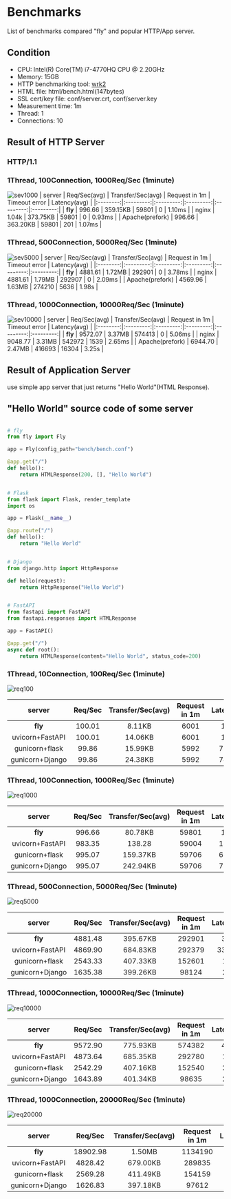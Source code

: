 
# Benchmarks

List of benchmarks compared "fly" and popular HTTP/App server.

## Condition

* CPU: Intel(R) Core(TM) i7-4770HQ CPU @ 2.20GHz
* Memory: 15GB
* HTTP benchmarking tool: [wrk2](https://github.com/giltene/wrk2)
* HTML file: html/bench.html(147bytes)
* SSL cert/key file: conf/server.crt, conf/server.key
* Measurement time: 1m
* Thread: 1
* Connections: 10

## Result of HTTP Server

### HTTP/1.1

### 1Thread, 100Connection, 1000Req/Sec (1minute)

![sev1000](https://raw.githubusercontent.com/tatsuya4649/fly/develop/bench/asset/serv1000.png)
| server | Req/Sec(avg) | Transfer/Sec(avg) | Request in 1m | Timeout error | Latency(avg) |
|:--------:|:---------:|:---------:|:---------:|:---------:|:---------:|
| **fly** | 996.66 | 359.15KB | 59801 | 0 | 1.10ms |
| nginx | 1.04k | 373.75KB | 59801 | 0 | 0.93ms |
| Apache(prefork) | 996.66 | 363.20KB | 59801 | 201 | 1.07ms |

### 1Thread, 500Connection, 5000Req/Sec (1minute)
![sev5000](https://raw.githubusercontent.com/tatsuya4649/fly/develop/bench/asset/serv5000.png)
| server | Req/Sec(avg) | Transfer/Sec(avg) | Request in 1m | Timeout error | Latency(avg) |
|:--------:|:---------:|:---------:|:---------:|:---------:|:---------:|
| **fly** | 4881.61 | 1.72MB | 292901 | 0 | 3.78ms |
| nginx | 4881.61 | 1.79MB | 292907 | 0 | 2.09ms |
| Apache(prefork) | 4569.96 | 1.63MB | 274210 | 5636 | 1.98s |

### 1Thread, 1000Connection, 10000Req/Sec (1minute)

![sev10000](https://raw.githubusercontent.com/tatsuya4649/fly/develop/bench/asset/serv10000.png)
| server | Req/Sec(avg) | Transfer/Sec(avg) | Request in 1m | Timeout error | Latency(avg) |
|:--------:|:---------:|:---------:|:---------:|:---------:|:---------:|
| **fly** | 9572.07 | 3.37MB | 574413 | 0 | 5.06ms |
| nginx | 9048.77 | 3.31MB | 542972 | 1539 | 2.65ms |
| Apache(prefork) | 6944.70 | 2.47MB | 416693 | 16304 | 3.25s |

## Result of Application Server

use simple app server that just returns "Hello World"(HTML Response).

## "Hello World" source code of some server

```python

# fly
from fly import Fly

app = Fly(config_path="bench/bench.conf")

@app.get("/")
def hello():
    return HTMLResponse(200, [], "Hello World")

```

```python

# Flask
from flask import Flask, render_template
import os

app = Flask(__name__)

@app.route("/")
def hello():
    return "Hello World"
```

```python

# Django
from django.http import HttpResponse

def hello(request):
    return HttpResponse("Hello World")
```

```python

# FastAPI
from fastapi import FastAPI
from fastapi.responses import HTMLResponse

app = FastAPI()

@app.get("/")
async def root():
    return HTMLResponse(content="Hello World", status_code=200)

```

### 1Thread, 10Connection, 100Req/Sec (1minute)

![req100](https://raw.githubusercontent.com/tatsuya4649/fly/develop/bench/asset/req100.png)

| server | Req/Sec | Transfer/Sec(avg) | Request in 1m | Latency(avg) |
|:--------:|:---------:|:---------:|:---------:|:---------:|
| **fly** | 100.01 | 8.11KB | 6001 | 1.05ms |
| uvicorn+FastAPI | 100.01 | 14.06KB | 6001 | 1.95ms |
| gunicorn+flask | 99.86 | 15.99KB | 5992 | 71.62ms |
| gunicorn+Django | 99.86 | 24.38KB | 5992 | 74.07ms |

### 1Thread, 100Connection, 1000Req/Sec (1minute)

![req1000](https://raw.githubusercontent.com/tatsuya4649/fly/develop/bench/asset/req1000.png)

| server | Req/Sec | Transfer/Sec(avg) | Request in 1m | Latency(avg) |
|:--------:|:---------:|:---------:|:---------:|:---------:|
| **fly** | 996.66 | 80.78KB | 59801 | 1.18ms |
| uvicorn+FastAPI | 983.35 | 138.28| 59004 | 18.11ms |
| gunicorn+flask | 995.07 | 159.37KB | 59706 | 69.60ms |
| gunicorn+Django | 995.07 | 242.94KB | 59706 | 79.88ms |

### 1Thread, 500Connection, 5000Req/Sec (1minute)

![req5000](https://raw.githubusercontent.com/tatsuya4649/fly/develop/bench/asset/req5000.png)

| server | Req/Sec | Transfer/Sec(avg) | Request in 1m | Latency(avg) |
|:--------:|:---------:|:---------:|:---------:|:---------:|
| **fly** | 4881.48 | 395.67KB | 292901 | 3.31ms |
| uvicorn+FastAPI | 4869.90 | 684.83KB | 292379 | 333.22ms |
| gunicorn+flask | 2543.33 | 407.33KB | 152601 | 16.64s |
| gunicorn+Django | 1635.38 | 399.26KB | 98124 | 23.11s |

### 1Thread, 1000Connection, 10000Req/Sec (1minute)

![req10000](https://raw.githubusercontent.com/tatsuya4649/fly/develop/bench/asset/req10000.png)

| server | Req/Sec | Transfer/Sec(avg) | Request in 1m | Latency(avg) |
|:--------:|:---------:|:---------:|:---------:|:---------:|
| **fly** | 9572.90 | 775.93KB | 574382 | 4.80ms |
| uvicorn+FastAPI | 4873.64 | 685.35KB | 292780 | 15.19s |
| gunicorn+flask | 2542.29 | 407.16KB | 152540 | 25.40s  |
| gunicorn+Django | 1643.89 | 401.34KB | 98635 | 28.87s |

### 1Thread, 1000Connection, 20000Req/Sec (1minute)

![req20000](https://raw.githubusercontent.com/tatsuya4649/fly/develop/bench/asset/req20000.png)

| server | Req/Sec | Transfer/Sec(avg) | Request in 1m | Latency(avg) |
|:--------:|:---------:|:---------:|:---------:|:---------:|
| **fly** | 18902.98 | 1.50MB | 1134190 | 603.78ms |
| uvicorn+FastAPI | 4828.42 | 679.00KB | 289835 | 25.00s |
| gunicorn+flask | 2569.28 | 411.49KB | 154159 | 30.12s  |
| gunicorn+Django | 1626.83 | 397.18KB | 97612 | 31.88s |
